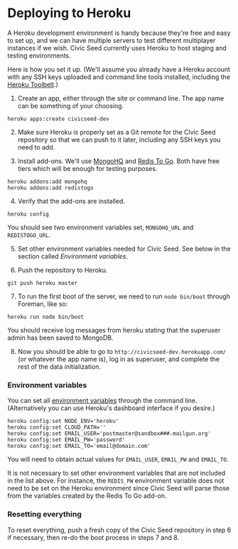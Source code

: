 # Deploying to Heroku

A Heroku development environment is handy because they're free and easy to set up, and we can have multiple servers to test different multiplayer instances if we wish. Civic Seed currently uses Heroku to host staging and testing environments.

Here is how you set it up. (We'll assume you already have a Heroku account with any SSH keys uploaded and command line tools installed, including the [Heroku Toolbelt](https://toolbelt.heroku.com/).)

1. Create an app, either through the site or command line. The app name can be something of your choosing.
  ```
  heroku apps:create civicseed-dev
  ```

2. Make sure Heroku is properly set as a Git remote for the Civic Seed repository so that we can push to it later, including any SSH keys you need to add.

3. Install add-ons. We'll use [MongoHQ](https://addons.heroku.com/mongohq) and [Redis To Go](https://addons.heroku.com/redistogo). Both have free tiers which will be enough for testing purposes.
  ```
  heroku addons:add mongohq
  heroku addons:add redistogo
  ```

4. Verify that the add-ons are installed.
  ```
  heroku config
  ```
You should see two environment variables set, `MONGOHQ_URL` and `REDISTOGO_URL`.

5. Set other environment variables needed for Civic Seed. See below in the section called _Environment variables_.

6. Push the repository to Heroku.
  ```
  git push heroku master
  ```

7. To run the first boot of the server, we need to run `node bin/boot` through Foreman, like so:
  ```
  heroku run node bin/boot
  ```
You should receive log messages from heroku stating that the superuser admin has been saved to MongoDB.

8. Now you should be able to go to `http://civicseed-dev.herokuapp.com/` (or whatever the app name is), log in as superuser, and complete the rest of the data initialization.

### Environment variables

You can set all [environment variables](configuration.md) through the command line. (Alternatively you can use Heroku's dashboard interface if you desire.)

```
heroku config:set NODE_ENV='heroku'
heroku config:set CLOUD_PATH=''
heroku config:set EMAIL_USER='postmaster@sandbox###.mailgun.org'
heroku config:set EMAIL_PW='password'
heroku config:set EMAIL_TO='email@domain.com'
```
You will need to obtain actual values for `EMAIL_USER`, `EMAIL_PW` and `EMAIL_TO`.

It is not necessary to set other environment variables that are not included in the list above. For instance, the `REDIS_PW` environment variable does not need to be set on the Heroku environment since Civic Seed will parse those from the variables created by the Redis To Go add-on.


### Resetting everything

To reset everything, push a fresh copy of the Civic Seed repository in step 6 if necessary, then re-do the boot process in steps 7 and 8.
